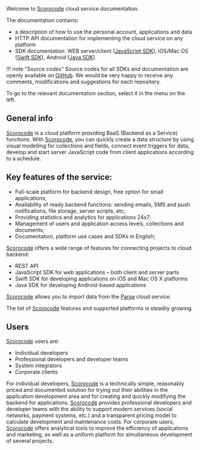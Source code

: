 Welcome to [Scorocode](https://scorocode.ru/ "Scorocode | Облачная backend-платформа для любых приложений") cloud service documentation.

The documentation contains:

* a description of how to use the personal account, applications and data
* HTTP API documentation for implementing the cloud service on any platform
* SDK documentation: WEB server/client ([JavaScript SDK](https://github.com/Scorocode/scorocode-SDK-JS "JavaScript SDK")), iOS/Mac OS ([Swift SDK](https://github.com/Scorocode/scorocode-SDK-swift "Scorocode SWIFT SDK")), Android ([Java SDK](https://github.com/Scorocode/scorocode-SDK-java "Scorocode Java SDK")).

!!! note "Source codes"
    Source codes for all SDKs and documentation are openly available on [GitHub](https://github.com/Scorocode "Github Scorocode"). We would be very happy to receive any comments, modifications and suggestions for each repository.

To go to the relevant documentation section, select it in the menu on the left.

## General info

[Scorocode](https://scorocode.ru/) is a cloud platform providing BaaS (Backend as a Service) functions. With [Scorocode](https://scorocode.ru/), you can quickly create a data structure by using visual modelling for collections and fields, connect event triggers for data, develop and start server JavaScript code from client applications according to a schedule.

## Key features of the service:

* Full-scale platform for backend design, free option for small applications;
* Availability of ready backend functions: sending emails, SMS and push notifications, file storage, server scripts, etc;
* Providing statistics and analytics for applications 24x7;
* Management of users and application access levels, collections and documents;
* Documentation, platform use cases and SDKs in English;

[Scorocode](https://scorocode.ru/) offers a wide range of features for connecting projects to cloud backend:

* REST API
* JavaScript SDK for web applications – both client and server parts
* Swift SDK for developing applications on iOS and Mac OS X platforms
* Java SDK for developing Android-based applications

[Scorocode](https://scorocode.ru/) allows you to import data from the [Parse](parse.com) cloud service.

The list of [Scorocode](https://scorocode.ru/) features and supported platforms is steadily growing.

## Users

[Scorocode](https://scorocode.ru/) users are:

* Individual developers
* Professional developers and developer teams
* System integrators
* Corporate clients

For individual developers, [Scorocode](https://scorocode.ru/) is a technically simple, reasonably priced and documented solution for trying out their abilities in the application development area and for creating and quickly modifying the backend for applications. [Scorocode](https://scorocode.ru/) provides professional developers and developer teams with the ability to support modern services (social networks, payment systems, etc.) and a transparent pricing model to calculate development and maintenance costs. For corporate users, [Scorocode](https://scorocode.ru/) offers analytical tools to improve the efficiency of applications and marketing, as well as a uniform platform for simultaneous development of several projects.